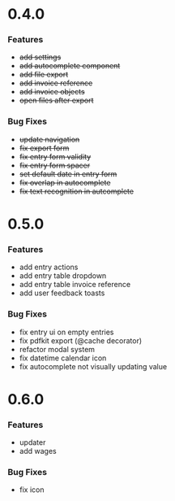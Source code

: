 # 0.4.0

### Features

- ~~add settings~~
- ~~add autocomplete component~~
- ~~add file export~~
- ~~add invoice reference~~
- ~~add invoice objects~~
- ~~open files after export~~

### Bug Fixes

- ~~update navigation~~
- ~~fix export form~~
- ~~fix entry form validity~~
- ~~fix entry form spacer~~
- ~~set default date in entry form~~
- ~~fix overlap in autocomplete~~
- ~~fix text recognition in autcomplete~~

# 0.5.0

### Features

- add entry actions
- add entry table dropdown
- add entry table invoice reference
- add user feedback toasts

### Bug Fixes

- fix entry ui on empty entries
- fix pdfkit export (@cache decorator)
- refactor modal system
- fix datetime calendar icon
- fix autocomplete not visually updating value

# 0.6.0

### Features

- updater
- add wages

### Bug Fixes

- fix icon
